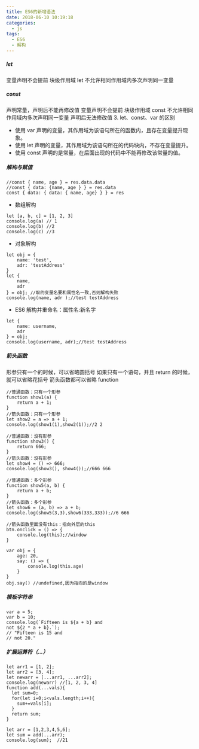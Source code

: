 ```yaml
---
title: ES6的新增语法
date: 2018-06-10 10:19:18
categories:
  - js
tags:
  - ES6
  - 解构
---
```


##### let

变量声明不会提前
块级作用域
let 不允许相同作用域内多次声明同一变量

<!-- more -->

##### const

声明常量，声明后不能再修改值
变量声明不会提前
块级作用域
const 不允许相同作用域内多次声明同一变量
声明后无法修改值 3. let、const、var 的区别

- 使用 var 声明的变量，其作用域为该语句所在的函数内，且存在变量提升现象。
- 使用 let 声明的变量，其作用域为该语句所在的代码块内，不存在变量提升。
- 使用 const 声明的是常量，在后面出现的代码中不能再修改该常量的值。

##### 解构与赋值

```
//const { name, age } = res.data.data
//const { data: {name, age } } = res.data
const { data: { data: { name, age} } } = res
```

- 数组解构

```
let [a, b, c] = [1, 2, 3]
console.log(a) // 1
console.log(b) //2
console.log(c) //3
```

- 对象解构

```
let obj = {
    name: 'test',
    adr: 'testAddress'
}
let {
    name,
    adr
} = obj; //取的变量名要和属性名一致,否则解构失败
console.log(name, adr );//test testAddress
```

- ES6 解构并重命名：属性名:新名字

```
let {
    name: username,
    adr
} = obj;
console.log(username, adr);//test testAddress
```

##### 箭头函数

形参只有一个的时候，可以省略圆括号
如果只有一个语句，并且 return 的时候，就可以省略花括号
箭头函数都可以省略 function

```
//普通函数：只有一个形参
function show1(a) {
    return a + 1;
}
//箭头函数：只有一个形参
let show2 = a => a + 1;
console.log(show1(1),show2(1));//2 2

//普通函数：没有形参
function show3() {
    return 666;
}
//箭头函数：没有形参
let show4 = () => 666;
console.log(show3(), show4());//666 666

//普通函数：多个形参
function show5(a, b) {
    return a + b;
}
//箭头函数：多个形参
let show6 = (a, b) => a + b;
console.log(show5(3,3),show6(333,333));//6 666

//箭头函数里面没有this：指向外层的this
btn.onclick = () => {
    console.log(this);//window
}

var obj = {
    age: 20,
    say: () => {
        console.log(this.age)
    }
}
obj.say() //undefined,因为指向的是window
```

##### 模板字符串

```
var a = 5;
var b = 10;
console.log(`Fifteen is ${a + b} and
not ${2 * a + b}.`);
// "Fifteen is 15 and
// not 20."
```

##### 扩展运算符（...）

```
let arr1 = [1, 2];
let arr2 = [3, 4];
let newarr = [...arr1, ...arr2];
console.log(newarr) //[1, 2, 3, 4]
function add(...vals){
  let sum=0;
  for(let i=0;i<vals.length;i++){
    sum+=vals[i];
  }
  return sum;
}

let arr = [1,2,3,4,5,6];
let sum = add(...arr);
console.log(sum);  //21
```

